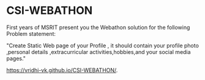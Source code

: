 # CSI-WEBATHON

First years of MSRIT present you the Webathon solution for the following Problem statement:

  "Create Static Web page of your Profile , it should contain your profile photo ,personal details ,extracurricular activities,hobbies,and your social media pages."
  
  https://vridhi-vk.github.io/CSI-WEBATHON/.
